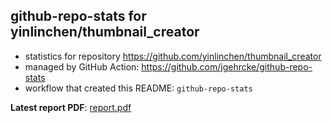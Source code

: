## github-repo-stats for yinlinchen/thumbnail_creator

- statistics for repository https://github.com/yinlinchen/thumbnail_creator
- managed by GitHub Action: https://github.com/jgehrcke/github-repo-stats
- workflow that created this README: `github-repo-stats`

**Latest report PDF**: [report.pdf](https://github.com/yinlinchen/thumbnail_creator/raw/github-repo-stats/yinlinchen/thumbnail_creator/latest-report/report.pdf)

